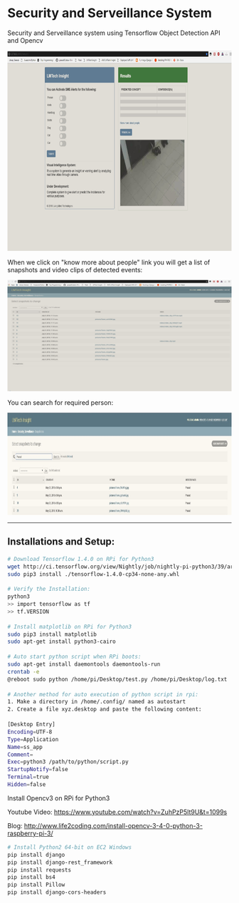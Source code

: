 # Security and Serveillance System
Security and Serveillance system using Tensorflow Object Detection API and Opencv

 <p align="center">
  <img src="home_page_new.jpg" width=800 height=450>
 </p> 
 
 When we click on "know more about people" link you will get a list of snapshots and video clips of detected events:
 <p align="center">
  <img src="more_about_people_new.jpg" width=800 height=250>
 </p> 
 
 You can search for required person:
 <p align="center">
  <img src="search_people.jpg" width=800 height=230>
 </p> 
 <hr>

## Installations and Setup:
```bash
# Download Tensorflow 1.4.0 on RPi for Python3
wget http://ci.tensorflow.org/view/Nightly/job/nightly-pi-python3/39/artifact/output-artifacts/tensorflow-1.4.0-cp34-none-any.whl
sudo pip3 install ./tensorflow-1.4.0-cp34-none-any.whl

# Verify the Installation:
python3
>> import tensorflow as tf
>> tf.VERSION

# Install matplotlib on RPi for Python3
sudo pip3 install matplotlib
sudo apt-get install python3-cairo

# Auto start python script when RPi boots:
sudo apt-get install daemontools daemontools-run
crontab -e
@reboot sudo python /home/pi/Desktop/test.py /home/pi/Desktop/log.txt

# Another method for auto execution of python script in rpi:
1. Make a directory in /home/.config/ named as autostart
2. Create a file xyz.desktop and paste the following content:

[Desktop Entry]
Encoding=UTF-8
Type=Application
Name=ss_app
Comment=
Exec=python3 /path/to/python/script.py
StartupNotify=false
Terminal=true
Hidden=false

```
Install Opencv3 on RPi for Python3

Youtube Video: 
https://www.youtube.com/watch?v=ZuhPzP5lt9U&t=1099s

Blog:
http://www.life2coding.com/install-opencv-3-4-0-python-3-raspberry-pi-3/

```bash
# Install Python2 64-bit on EC2 Windows
pip install django
pip install django-rest_framework
pip install requests
pip install bs4
pip install Pillow
pip install django-cors-headers
```


